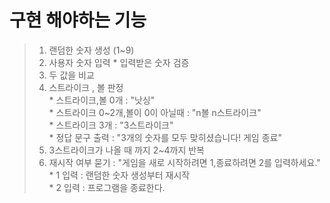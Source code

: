 # 구현 해야하는 기능

> 1. 랜덤한 숫자 생성 (1~9)
> 2. 사용자 숫자 입력
    * 입력받은 숫자 검증
> 3. 두 값을 비교
> 4. 스트라이크 , 볼 판정   
     * 스트라이크,볼 0개 : "낫싱"   
     * 스트라이크 0~2개,볼이 0이 아닐때 : "n볼 n스트라이크"   
     * 스트라이크 3개 : "3스트라이크"   
        * 정답 문구 출력 : "3개의 숫자를 모두 맞히셨습니다! 게임 종료"   
> 5. 3스트라이크가 나올 때 까지 2~4까지 반복   
> 6. 재시작 여부 묻기 : "게임을 새로 시작하려면 1,종료하려면 2를 입력하세요."   
    * 1 입력 : 랜덤한 숫자 생성부터 재시작   
    * 2 입력 : 프로그램을 종료한다.   
